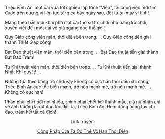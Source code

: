 Triệu Bình An, một cái vừa tốt nghiệp lập trình "Viên", tại công việc mới tìm được trên cương vị liên tục tăng ca bảy ngày sau, đột tử tại máy vi tính!

Mang theo hắn mới khai phá một cái thô sơ trò chơi nhỏ bảng trò chơi, xuyên việt đến một cái võ giả ngang dọc thế giới!

Quy Giáp công viên mãn, thôi diễn bên trong. . . Quy Giáp công tiến giai thành Thiết Giáp công!

Bạt Đao thuật viên mãn, thôi diễn bên trong. . . Bạt Đao thuật tiến giai thành Bạt Đao Trảm!

Tụ Khí thuật viên mãn, thôi diễn bên trong. . . Tụ Khí thuật tiến giai thành Nhất Khí quyết! . . .

Nương tựa theo bảng trò chơi vậy không có cực hạn thôi diễn chi năng, Triệu Bình An cực tốc biến mạnh, trở nên mạnh mẽ, trở nên mạnh mẽ. . . Không có cực hạn!

Phản phái chết bởi nói nhiều, chính phái chết bởi thánh mẫu, mà nữ nhân chỉ sẽ ảnh hưởng ta rút đao tốc độ! Ta, Triệu Bình An! Đem dùng trong tay chi đao, trảm hết tất cả địch!


<div align="center">

Link truyện:

[Công Pháp Của Ta Có Thể Vô Hạn Thôi Diễn](https://truyenchuhub.org/truyen/Cong-Phap-Cua-Ta-Co-The-Vo-Han-Thoi-Dien)
</div>
